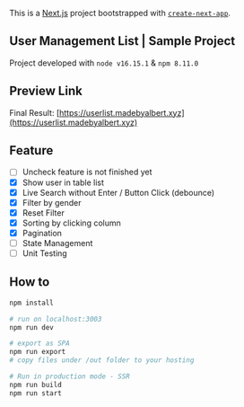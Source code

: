 This is a [Next.js](https://nextjs.org/) project bootstrapped with [`create-next-app`](https://github.com/vercel/next.js/tree/canary/packages/create-next-app).

## User Management List | Sample Project
Project developed with `node v16.15.1` & `npm 8.11.0`

## Preview Link
Final Result:  [https://userlist.madebyalbert.xyz](https://userlist.madebyalbert.xyz)

## Feature 
- [ ] Uncheck feature is not finished yet
- [x] Show user in table list
- [x] Live Search without Enter / Button Click (debounce)
- [x] Filter by gender
- [x] Reset Filter
- [x] Sorting by clicking column
- [x] Pagination
- [ ] State Management
- [ ] Unit Testing

## How to 
```bash
npm install

# run on localhost:3003
npm run dev

# export as SPA
npm run export
# copy files under /out folder to your hosting

# Run in production mode - SSR
npm run build
npm run start
```
